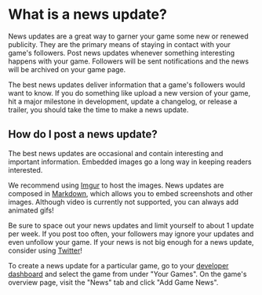 # What is a news update?

News updates are a great way to garner your game some new or renewed publicity. They are the primary means of staying in contact with your game's followers. Post news updates whenever something interesting happens with your game. Followers will be sent notifications and the news will be archived on your game page.

The best news updates deliver information that a game's followers would want to know. If you do something like upload a new version of your game, hit a major milestone in development, update a changelog, or release a trailer, you should take the time to make a news update.

## How do I post a news update?

The best news updates are occasional and contain interesting and important information. Embedded images go a long way in keeping readers interested.

We recommend using [Imgur](http://imgur.com/) to host the images. News updates are composed in [Markdown](https://help.gamejolt.com/markdown), which allows you to embed screenshots and other images. Although video is currently not supported, you can always add animated gifs!

Be sure to space out your news updates and limit yourself to about 1 update per week. If you post too often, your followers may ignore your updates and even unfollow your game. If your news is not big enough for a news update, consider using [Twitter](www.twitter.com)!

To create a news update for a particular game, go to your [developer dashboard](http://gamejolt.com/dashboard/) and select the game from under "Your Games". On the game's overview page, visit the "News" tab and click "Add Game News".
